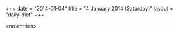 +++
date = "2014-01-04"
title = "4 January 2014 (Saturday)"
layout = "daily-diet"
+++

<p>&lt;no entries&gt;</p>